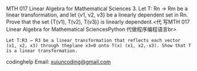 MTH 017 Linear Algebra for Mathematical Sciences 3. Let T: Rn → Rm be a linear transformation, and let {v1, v2, v3} be a linearly dependent set in Rn. Prove that the set {T(v1), T(v2), T(v3)} is linearly dependent.<代 写MTH 017 Linear Algebra for Mathematical SciencesPython 代做程序编程语言br>

    Let T:R3 → R3 be a linear transformation that reflects each vector (x1, x2, x3) through theplane x3=0 onto T(x) (x1, x2,-x3). Show that T is a linear transformation.

codinghelp Email: xujuncoding@gmail.com
